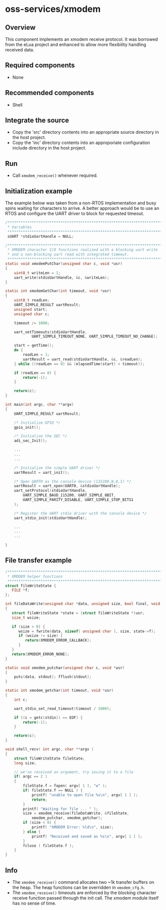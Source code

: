 # oss-services/xmodem

## Overview

This component implements an xmodem receive protocol.  It was borrowed from the eLua project and enhanced to allow more flexibility handling received data.

## Required components

- None

## Recommended components

- Shell

## Integrate the source

- Copy the 'src' directory contents into an appropriate source directory in the host project.
- Copy the 'inc' directory contents into an approporiate configuration include directory in the host project.

## Run

- Call `xmodem_receive()` whenever required.

## Initialization example

The example below was taken from a non-RTOS implementation and busy spins waiting for characters to arrive.  A better approach would be to use an RTOS and configure the UART driver to block for requested timeout.

```C
/***********************************************************************
 * Variables
 **********************************************************************/
 sUART *stdioUartHandle = NULL;

/***********************************************************************
 * XMODEM character I/O functions realized with a blocking uart write
 * and a non-blocking uart read with integrated timeout.
 **********************************************************************/
static void xmodemPutChar(unsigned char c, void *usr)
{
    uint8_t writeLen = 1;
    uart_write(stdioUartHandle, &c, &writeLen);
}

static int xmodemGetChar(int timeout, void *usr)
{
    uint8_t readLen;
    UART_SIMPLE_RESULT uartResult;
    unsigned start;
    unsigned char c;

    timeout /= 1000;

    uart_setTimeouts(stdioUartHandle,
            UART_SIMPLE_TIMEOUT_NONE, UART_SIMPLE_TIMEOUT_NO_CHANGE);

    start = getTime();
    do {
        readLen = 1;
        uartResult = uart_read(stdioUartHandle, &c, &readLen);
    } while ((readLen == 0) && (elapsedTime(start) < timeout));

    if (readLen == 0) {
        return(-1);
    }

    return(c);
}

int main(int argc, char **argv)
{
    UART_SIMPLE_RESULT uartResult;

    /* Initialize GPIO */
    gpio_init();

    /* Initialize the SEC */
    adi_sec_Init();

    ...
    ...
    ...

    /* Initialize the simple UART driver */
    uartResult = uart_init();

    /* Open UART0 as the console device (115200,N,8,1) */
    uartResult = uart_open(UART0, &stdioUartHandle);
    uart_setProtocol(stdioUartHandle,
        UART_SIMPLE_BAUD_115200, UART_SIMPLE_8BIT,
        UART_SIMPLE_PARITY_DISABLE, UART_SIMPLE_STOP_BITS1
    );

    /* Register the UART stdio driver with the console device */
    uart_stdio_init(stdioUartHandle);

    ...
    ...
    ...

}
```

## File transfer example

```C
/***********************************************************************
 * XMODEM helper functions
 **********************************************************************/
struct fileWriteState {
   FILE *f;
};

int fileDataWrite(unsigned char *data, unsigned size, bool final, void *usr)
{
   struct fileWriteState *state = (struct fileWriteState *)usr;
   size_t wsize;

   if (size > 0) {
      wsize = fwrite(data, sizeof( unsigned char ), size, state->f);
      if (wsize != size) {
         return(XMODEM_ERROR_CALLBACK);
      }
   }
   return(XMODEM_ERROR_NONE);
}

static void xmodem_putchar(unsigned char c, void *usr)
{
    putc(data, stdout); fflush(stdout);
}

static int xmodem_getchar(int timeout, void *usr)
{
    int c;

    uart_stdio_set_read_timeout(timeout / 1000);

    if ((c = getc(stdin)) == EOF) {
        return(-1);
    }

    return(c);
}

void shell_recv( int argc, char **argv )
{
    struct fileWriteState fileState;
    long size;

    // we've received an argument, try saving it to a file
    if( argc == 2 )
    {
        fileState.f = fopen( argv[ 1 ], "w" );
        if( fileState.f == NULL ) {
            printf( "unable to open file %s\n", argv[ 1 ] );
            return;
        }
        printf( "Waiting for file ... " );
        size = xmodem_receive(fileDataWrite, &fileState,
            xmodem_putchar, xmodem_getchar);
        if (size < 0) {
            printf( "XMODEM Error: %ld\n", size);
        } else {
            printf( "Received and saved as %s\n", argv[ 1 ] );
        }
        fclose ( fileState.f );
    }
}

```

## Info

- The `xmodem_receive()` command allocates two ~1k transfer buffers on the heap.  The heap functions can be overridden in `xmodem_cfg.h`.
- The `xmodem_receive()` timeouts are enforced by the blocking character receive function passed through the init call.  The xmodem module itself has no sense of time.
